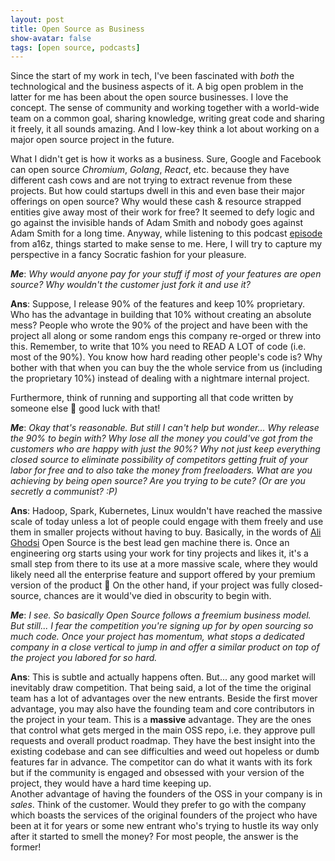 ```yaml
---
layout: post
title: Open Source as Business
show-avatar: false
tags: [open source, podcasts]
---
```


Since the start of my work in tech, I've been fascinated with *both* the technological and the business aspects of it. A big open problem in the latter for me has been about the open source businesses. I love the concept. The sense of community and working together with a world-wide team on a common goal, sharing knowledge, writing great code and sharing it freely, it all sounds amazing. And I low-key think a lot about working on a major open source project in the future.

What I didn't get is how it works as a business. Sure, Google and Facebook can open source *Chromium*, *Golang*, *React*, etc. because they have different cash cows and are not trying to extract revenue from these projects. But how could startups dwell in this and even base their major offerings on open source? Why would these cash & resource strapped entities give away most of their work for free? It seemed to defy logic and go against the invisible hands of Adam Smith and nobody goes against Adam Smith for a long time. Anyway, while listening to this podcast [episode](https://a16z.com/2019/10/21/free-software-and-open-source-business/) from a16z, things started to make sense to me. Here, I will try to capture my perspective in a fancy Socratic fashion for your pleasure. 

***Me***: *Why would anyone pay for your stuff if most of your features are open source? Why wouldn't the customer just fork it and use it?*

**Ans**:  Suppose,  I release 90% of the features and keep 10% proprietary. Who has the advantage in building that 10% without creating an absolute mess? People who wrote the 90% of the project and have been with the project all along or some random engs this company re-orged or threw into this. Remember, to write that 10% you need to READ A LOT of code (i.e. most of the 90%). You know how hard reading other people's code is? Why bother with that when you can buy the the whole service from us (including the proprietary 10%) instead of dealing with a nightmare internal project.

Furthermore, think of running and supporting all that code written by someone else 🤣 good luck with that!

***Me***: *Okay that's reasonable. But still I can't help but wonder... Why release the 90% to begin with? Why lose all the money you could've got from the customers who are happy with just the 90%? Why not just keep everything closed source to eliminate possibility of competitors getting fruit of your labor for free and to also take the money from freeloaders. What are you achieving by being open source? Are you trying to be cute? (Or are you secretly a communist? :P)*

**Ans**: Hadoop, Spark, Kubernetes, Linux wouldn't have reached the massive scale of today unless a lot of people could engage with them freely and use them in smaller projects without having to buy. Basically, in the words of [Ali Ghodsi](https://en.wikipedia.org/wiki/Ali_Ghodsi) Open Source is the best lead gen machine there is. Once an engineering org starts using your work for tiny projects and likes it, it's a small step from there to its use at a more massive scale, where they would likely need all the enterprise feature and support offered by your  premium version of the product 💸 On the other hand, if your project was fully closed-source, chances are it would've died in obscurity to begin with.

***Me***: *I see. So basically Open Source follows a freemium business model. But still... I fear the competition you're signing up for by open sourcing so much code. Once your project has momentum, what stops a dedicated company in a close vertical to jump in and offer a similar product on top of the project you labored for so hard.*

**Ans**: This is subtle and actually happens often. But... any good market will inevitably draw competition. That being said, a lot of the time the original team has a lot of advantages over the new entrants. Beside the first mover advantage, you may also have the founding team and core contributors in the project in your team. This is a **massive** advantage. They are the ones that control what gets merged in the main OSS repo, i.e. they approve pull requests and overall product roadmap. They have the best insight into the existing codebase and can see difficulties and weed out hopeless or dumb features far in advance. The competitor can do what it wants with its fork but if the community is engaged and obsessed with your version of the project, they would have a hard time keeping up.   
Another advantage of having the founders of the OSS in your company is in *sales*. Think of the customer. Would they prefer to go with the company which boasts the services of the original founders of the project who have been at it for years or some new entrant who's trying to hustle its way only after it started to smell the money? For most people, the answer is the former! 

<!--
Of course everything is not going to be easy. The new entrants might have existing relationships with customers from their other products, and overall better distribution, or even bundling offers or just a lot more money than you. But the above should convince you that the founders of OSS still have a lot of ammunation once things start getting heated. 
-->



